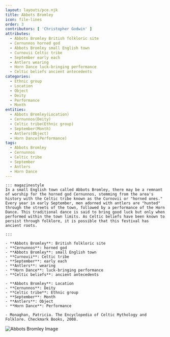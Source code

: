 ```yaml
---
layout: layouts/pce.njk
title: Abbots Bromley
icon: file-lines
order: 3
contributors: [ 'Christopher Godwin' ]
attributes:
  - Abbots Bromley British folkloric site
  - Cernunnos horned god
  - Abbots Bromley small English town
  - Curnovii Celtic tribe
  - September early each
  - Antlers wearing
  - Horn Dance luck-bringing performance
  - Celtic beliefs ancient antecedents
categories:
  - Ethnic group
  - Location
  - Object
  - Deity
  - Performance
  - Month
entities:
  - Abbots Bromley(Location)
  - Cernunnos(Deity)
  - Celtic tribe(Ethnic group)
  - September(Month)
  - Antlers(Object)
  - Horn Dance(Performance)
tags:
  - Abbots Bromley
  - Cernunnos
  - Celtic tribe
  - September
  - Antlers
  - Horn Dance
---
```

``` tab [group1:Info]
::: magazinestyle
In a small English town called Abbots Bromley, there may be a remnant of worship for the horned god Cernunnos, stemming from the area's history with the Celtic tribe known as the Curnovii or "horned ones." Every year in early September, men adorned with antlers are "hunted" through the streets of the town, followed by a performance of the Horn Dance. This traditional dance is said to bring good luck but only when performed within the town limits. As Celtic beliefs have been known to persist through folklore, it is possible that this festival has ancient roots.

:::
```
``` tab [group1:Attributes]
- **Abbots Bromley**: British folkloric site
- **Cernunnos**: horned god
- **Abbots Bromley**: small English town
- **Curnovii**: Celtic tribe
- **September**: early each
- **Antlers**: wearing
- **Horn Dance**: luck-bringing performance
- **Celtic beliefs**: ancient antecedents
```
``` tab [group1:Entities]
- **Abbots Bromley**: Location
- **Cernunnos**: Deity
- **Celtic tribe**: Ethnic group
- **September**: Month
- **Antlers**: Object
- **Horn Dance**: Performance
```
``` tab [group1:Sources]
- Monaghan, Patricia. The Encyclopedia of Celtic Mythology and Folklore. Checkmark Books, 2008.
```
![Abbots Bromley Image](['https://upload.wikimedia.org/wikipedia/commons/thumb/b/b3/Bagot_Street_-_Abbots_Bromley_%28geograph_4030307%29.jpg/1200px-Bagot_Street_-_Abbots_Bromley_%28geograph_4030307%29.jpg'])
